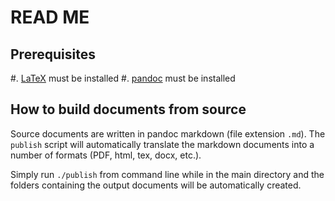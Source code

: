 READ ME
=======

Prerequisites
-------------
#.  [LaTeX](http://www.latex-project.org/ftp.html) must be installed
#.  [pandoc](http://johnmacfarlane.net/pandoc/) must be installed

How to build documents from source
----------------------------------
Source documents are written in pandoc markdown (file extension `.md`). The
`publish` script will automatically translate the markdown documents into a
number of formats (PDF, html, tex, docx, etc.). 

Simply run `./publish` from command line while in the main directory and the
folders containing the output documents will be automatically created.

